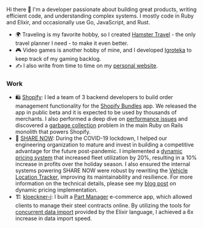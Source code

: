 Hi there 👋 I'm a developer passionate about building great products, writing efficient code, and understanding complex systems. I mostly code in Ruby and Elixir, and occasionally use Go, JavaScript, and Rust.

- 🌍 Traveling is my favorite hobby, so I created [Hamster Travel](https://github.com/anmarchenko/hamster-travel) - the only travel planner I need - to make it even better.
- 🎮 Video games is another hobby of mine, and I developed [Igroteka](https://github.com/anmarchenko/igroteka) to keep track of my gaming backlog.
- ✍️ I also write from time to time on my [personal website](https://www.amarchenko.de).

### Work

- 🛍️ [Shopify](https://github.com/Shopify): I led a team of 3 backend developers to build order management functionality for the [Shopify Bundles](https://www.amarchenko.de/shopify-bundles/) app. We released the app in public beta and it is expected to be used by thousands of merchants. I also performed a deep dive on [performance issues](https://www.amarchenko.de/orders-performance-quest-at-shopify/) and discovered a [garbage collection](https://shopify.engineering/adventures-in-garbage-collection) problem in the main Ruby on Rails monolith that powers Shopify.
- 🚗 [SHARE NOW](https://www.share-now.com/de/en/): During the COVID-19 lockdown, I helped our engineering organization to mature and invest in building a competitive advantage for the future post-pandemic. I implemented a [dynamic pricing system](https://www.amarchenko.de/dynamic-pricing-for-carsharing/) that increased fleet utilization by 20%, resulting in a 10% increase in profits over the holiday season. I also ensured the internal systems powering SHARE NOW were robust by rewriting the [Vehicle Location Tracker](https://www.amarchenko.de/vehicle-location-tracker/), improving its maintainability and resilience. For more information on the technical details, please see my [blog post](https://www.amarchenko.de/dynamic-pricing-implementation/) on dynamic pricing implementation.
- 🏗️ [kloeckner-i](https://github.com/kloeckner-i): I built a [Part Manager](https://www.amarchenko.de/kloeckner-part-manager/) e-commerce app, which allowed clients to manage their steel contracts online. By utilizing the tools for [concurrent data import](https://www.amarchenko.de/data-import-pipeline-with-elixir/) provided by the Elixir language, I achieved a 6x increase in data import speed.
